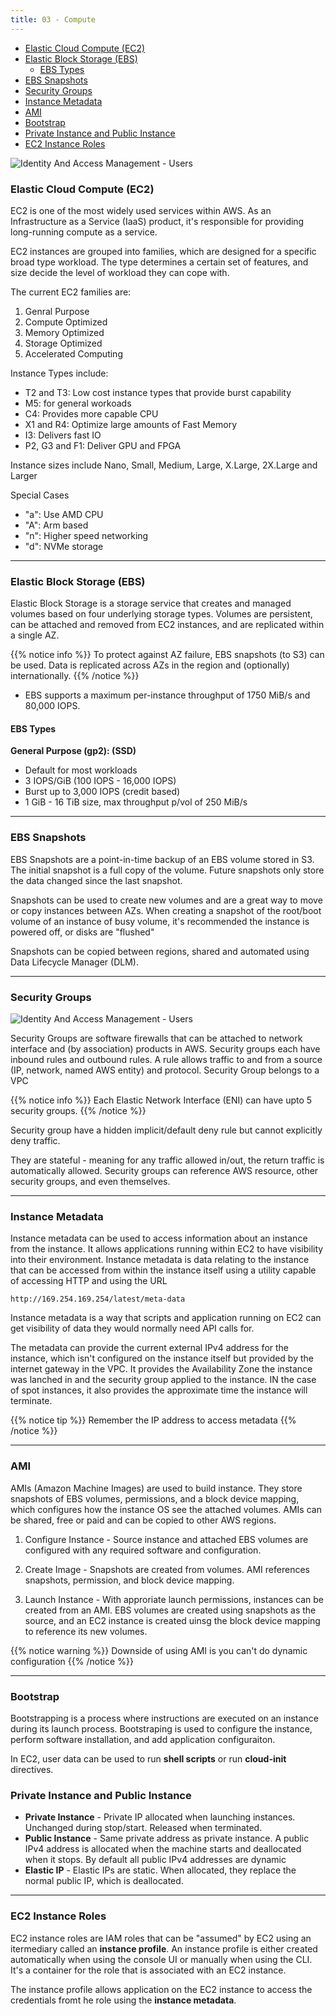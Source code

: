 ```yaml
---
title: 03 - Compute
---
```


- [Elastic Cloud Compute (EC2)](#elastic-cloud-compute-ec2)
- [Elastic Block Storage (EBS)](#elastic-block-storage-ebs)
  - [EBS Types](#ebs-types)
- [EBS Snapshots](#ebs-snapshots)
- [Security Groups](#security-groups)
- [Instance Metadata](#instance-metadata)
- [AMI](#ami)
- [Bootstrap](#bootstrap)
- [Private Instance and Public Instance](#private-instance-and-public-instance)
- [EC2 Instance Roles](#ec2-instance-roles)

![Identity And Access Management - Users](/images/AWS_Certified_Solutions_Architect/EC2.jpg)

### Elastic Cloud Compute (EC2)

EC2 is one of the most widely used services within AWS. As an Infrastructure as a Service (IaaS) product, it's responsible for providing long-running compute as a service.

EC2 instances are grouped into families, which are designed for a specific broad type workload. The type determines a certain set of features, and size decide the level of workload they can cope with.

The current EC2 families are:

1. Genral Purpose
2. Compute Optimized
3. Memory Optimized
4. Storage Optimized
5. Accelerated Computing

Instance Types include:

* T2 and T3: Low cost instance types that provide burst capability
* M5: for general workoads
* C4: Provides more capable CPU
* X1 and R4: Optimize large amounts of Fast Memory
* I3: Delivers fast IO
* P2, G3 and F1: Deliver GPU and FPGA

Instance sizes include Nano, Small, Medium, Large, X.Large, 2X.Large and Larger

Special Cases

* "a": Use AMD CPU
* "A": Arm based
* "n": Higher speed networking
* "d": NVMe storage

---
### Elastic Block Storage (EBS)

Elastic Block Storage is a storage service that creates and managed volumes based on four underlying storage types. Volumes are persistent, can be attached and removed from EC2 instances, and are replicated within a single AZ.


{{% notice info %}}
To protect against AZ failure, EBS snapshots (to S3) can be used. Data is replicated across AZs in the region and (optionally) internationally.
{{% /notice %}}

* EBS supports a maximum per-instance throughput of 1750 MiB/s and 80,000 IOPS.

#### EBS Types

**General Purpose (gp2): (SSD)**

* Default for most workloads
* 3 IOPS/GiB  (100 IOPS - 16,000 IOPS)
* Burst up to 3,000 IOPS (credit based)
* 1 GiB - 16 TiB size, max throughput p/vol of 250 MiB/s

---
### EBS Snapshots

EBS Snapshots are a point-in-time backup of an EBS volume stored in S3. The initial snapshot is a full copy of the volume. Future snapshots only store the data changed since the last snapshot.

Snapshots can be used to create new volumes and are a great way to move or copy instances between AZs. When creating a snapshot of the root/boot volume of an instance of busy volume, it's recommended the instance is powered off, or disks are "flushed"

Snapshots can be copied between regions, shared and automated using Data Lifecycle Manager (DLM).

---
### Security Groups

![Identity And Access Management - Users](/images/AWS_Certified_Solutions_Architect/Security_Group.jpg)

Security Groups are software firewalls that can be attached to network interface and (by association) products in AWS. Security groups each have inbound rules and outbound rules. A rule allows traffic to and from a source (IP, network, named AWS entity) and protocol. Security Group belongs to a VPC

{{% notice info %}}
Each Elastic Network Interface (ENI) can have upto 5 security groups.
{{% /notice %}}

Security group have a hidden implicit/default deny rule but cannot explicitly deny traffic.

They are stateful - meaning for any traffic allowed in/out, the return traffic is automatically allowed. Security groups can reference AWS resource, other security groups, and even themselves.

---
### Instance Metadata

Instance metadata can be used to access information about an instance from the instance. It allows applications running within EC2 to have visibility into their environment. Instance metadata is data relating to the instance that can be accessed from within the instance itself using a utility capable of accessing HTTP and using the URL

```
http://169.254.169.254/latest/meta-data
```

Instance metadata is a way that scripts and application running on EC2 can get visibility of data they would normally need API calls for.

The metadata can provide the current external IPv4 address for the instance, which isn't configured on the instance itself but provided by the internet gateway in the VPC. It provides the Availability Zone the instance was lanched in and the security group applied to the instance. IN the case of spot instances, it also provides the approximate time the instance will terminate.

{{% notice tip %}}
Remember the IP address to access metadata
{{% /notice %}}

---
### AMI

AMIs (Amazon Machine Images) are used to build instance. They store snapshots of EBS volumes, permissions, and a block device mapping, which configures how the instance OS see the attached volumes. AMIs can be shared, free or paid and can be copied to other AWS regions.

1. Configure Instance - Source instance and attached EBS volumes are configured with any required software and configuration.
   
2. Create Image - Snapshots are created from volumes. AMI references snapshots, permission, and block device mapping.

3. Launch Instance - With approriate launch permissions, instances can be created from an AMI. EBS volumes are created using snapshots as the source, and an EC2 instance is created uinsg the block device mapping to reference its new volumes.

{{% notice warning %}}
Downside of using AMI is you can't do dynamic configuration
{{% /notice %}}

---
### Bootstrap

Bootstrapping is a process where instructions are executed on an instance during its launch process. Bootstraping is used to configure the instance, perform software installation, and add application configuraiton.

In EC2, user data can be used to run **shell scripts** or run **cloud-init** directives.

### Private Instance and Public Instance

* **Private Instance** - Private IP allocated when launching instances. Unchanged during stop/start. Released when terminated.
* **Public Instance** - Same private address as private instance. A public IPv4 address is allocated when the machine starts and deallocated when it stops. By default all public IPv4 addresses are dynamic
* **Elastic IP** - Elastic IPs are static. When allocated, they replace the normal public IP, which is deallocated.

---
### EC2 Instance Roles

EC2 instance roles are IAM roles that can be "assumed" by EC2 using an itermediary called an **instance profile**. An instance profile is either created automatically when using the console UI or manually when using the CLI. It's a container for the role that is associated with an EC2 instance.

The instance profile allows application on the EC2 instance to access the credentials fromt he role using the **instance metadata**.